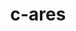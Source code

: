 ---
title: "c-ares"
layout: cache
categories: [package, develop]
meta: {"versions": ["1.27.0", "1.28.1"], "compilers": ["apple-clang@=15.0.0", "gcc@=11.4.0"], "oss": ["ubuntu22.04", "ventura"], "platforms": ["darwin", "linux"], "targets": ["aarch64", "neoverse_v1", "neoverse_v2", "x86_64_v3"], "stacks": ["e4s", "e4s-neoverse-v2", "e4s-neoverse_v1", "ml-darwin-aarch64-mps", "ml-linux-x86_64-cpu", "ml-linux-x86_64-cuda", "root"], "num_specs": 23, "num_specs_by_stack": {"root": 23, "ml-darwin-aarch64-mps": 4, "e4s-neoverse_v1": 6, "e4s-neoverse-v2": 7, "ml-linux-x86_64-cuda": 6, "ml-linux-x86_64-cpu": 6, "e4s": 6}}
spec_details: [{"hash": "femanhpp4hnmk2sahqz6afsn7s3k3t7z", "compiler": "apple-clang@=15.0.0", "versions": ["1.28.1"], "os": "ventura", "platform": "darwin", "target": "aarch64", "variants": ["build_system=cmake", "build_type=Release", "generator=make", "~ipo"], "stacks": ["root", "ml-darwin-aarch64-mps"], "size": "-", "tarball": "https://binaries.spack.io/develop/build_cache/darwin-ventura-aarch64/apple-clang-15.0.0/c-ares-1.28.1/darwin-ventura-aarch64-apple-clang-15.0.0-c-ares-1.28.1-femanhpp4hnmk2sahqz6afsn7s3k3t7z.spack"}, {"hash": "l64y4zckzxzv2zxvr4pvhvzvnzmolpn3", "compiler": "apple-clang@=15.0.0", "versions": ["1.27.0"], "os": "ventura", "platform": "darwin", "target": "aarch64", "variants": ["build_system=cmake", "build_type=Release", "generator=make", "~ipo"], "stacks": ["root", "ml-darwin-aarch64-mps"], "size": "-", "tarball": "https://binaries.spack.io/develop/build_cache/darwin-ventura-aarch64/apple-clang-15.0.0/c-ares-1.27.0/darwin-ventura-aarch64-apple-clang-15.0.0-c-ares-1.27.0-l64y4zckzxzv2zxvr4pvhvzvnzmolpn3.spack"}, {"hash": "2jfmsmmj5njyfqej7ykqfjxvrwuc6cqa", "compiler": "apple-clang@=15.0.0", "versions": ["1.27.0"], "os": "ventura", "platform": "darwin", "target": "aarch64", "variants": ["build_system=cmake", "build_type=Release", "generator=make", "~ipo"], "stacks": ["root", "ml-darwin-aarch64-mps"], "size": "-", "tarball": "https://binaries.spack.io/develop/build_cache/darwin-ventura-aarch64/apple-clang-15.0.0/c-ares-1.27.0/darwin-ventura-aarch64-apple-clang-15.0.0-c-ares-1.27.0-2jfmsmmj5njyfqej7ykqfjxvrwuc6cqa.spack"}, {"hash": "c5kobfreddqpcil7qfq3vkogrsoacnfl", "compiler": "apple-clang@=15.0.0", "versions": ["1.27.0"], "os": "ventura", "platform": "darwin", "target": "aarch64", "variants": ["build_system=cmake", "build_type=Release", "generator=make", "~ipo"], "stacks": ["root", "ml-darwin-aarch64-mps"], "size": "-", "tarball": "https://binaries.spack.io/develop/build_cache/darwin-ventura-aarch64/apple-clang-15.0.0/c-ares-1.27.0/darwin-ventura-aarch64-apple-clang-15.0.0-c-ares-1.27.0-c5kobfreddqpcil7qfq3vkogrsoacnfl.spack"}, {"hash": "v77doz6wpkwble3mjl4uwhpqj6p2ut4a", "compiler": "gcc@=11.4.0", "versions": ["1.27.0"], "os": "ubuntu22.04", "platform": "linux", "target": "neoverse_v1", "variants": ["build_system=cmake", "build_type=Release", "generator=make", "~ipo"], "stacks": ["e4s-neoverse_v1", "root"], "size": "-", "tarball": "https://binaries.spack.io/develop/build_cache/linux-ubuntu22.04-neoverse_v1/gcc-11.4.0/c-ares-1.27.0/linux-ubuntu22.04-neoverse_v1-gcc-11.4.0-c-ares-1.27.0-v77doz6wpkwble3mjl4uwhpqj6p2ut4a.spack"}, {"hash": "3ecbrypj5giwhqbo246nyaz3tkig5fo5", "compiler": "gcc@=11.4.0", "versions": ["1.27.0"], "os": "ubuntu22.04", "platform": "linux", "target": "neoverse_v1", "variants": ["build_system=cmake", "build_type=Release", "generator=make", "~ipo"], "stacks": ["e4s-neoverse_v1", "root"], "size": "-", "tarball": "https://binaries.spack.io/develop/build_cache/linux-ubuntu22.04-neoverse_v1/gcc-11.4.0/c-ares-1.27.0/linux-ubuntu22.04-neoverse_v1-gcc-11.4.0-c-ares-1.27.0-3ecbrypj5giwhqbo246nyaz3tkig5fo5.spack"}, {"hash": "qvx373ewbpqhjdrwfqq3jifs4cci4j5e", "compiler": "gcc@=11.4.0", "versions": ["1.27.0"], "os": "ubuntu22.04", "platform": "linux", "target": "neoverse_v1", "variants": ["build_system=cmake", "build_type=Release", "generator=make", "~ipo"], "stacks": ["e4s-neoverse_v1", "root"], "size": "-", "tarball": "https://binaries.spack.io/develop/build_cache/linux-ubuntu22.04-neoverse_v1/gcc-11.4.0/c-ares-1.27.0/linux-ubuntu22.04-neoverse_v1-gcc-11.4.0-c-ares-1.27.0-qvx373ewbpqhjdrwfqq3jifs4cci4j5e.spack"}, {"hash": "kwifg6gvssc3q3fn4tyvuwhm3wrojv75", "compiler": "gcc@=11.4.0", "versions": ["1.27.0"], "os": "ubuntu22.04", "platform": "linux", "target": "neoverse_v1", "variants": ["build_system=cmake", "build_type=Release", "generator=make", "~ipo"], "stacks": ["e4s-neoverse_v1", "root"], "size": "-", "tarball": "https://binaries.spack.io/develop/build_cache/linux-ubuntu22.04-neoverse_v1/gcc-11.4.0/c-ares-1.27.0/linux-ubuntu22.04-neoverse_v1-gcc-11.4.0-c-ares-1.27.0-kwifg6gvssc3q3fn4tyvuwhm3wrojv75.spack"}, {"hash": "tqh56zv4bmmnhfi22jgdhzge63b4crxm", "compiler": "gcc@=11.4.0", "versions": ["1.27.0"], "os": "ubuntu22.04", "platform": "linux", "target": "neoverse_v1", "variants": ["build_system=cmake", "build_type=Release", "generator=make", "~ipo"], "stacks": ["e4s-neoverse_v1", "root"], "size": "-", "tarball": "https://binaries.spack.io/develop/build_cache/linux-ubuntu22.04-neoverse_v1/gcc-11.4.0/c-ares-1.27.0/linux-ubuntu22.04-neoverse_v1-gcc-11.4.0-c-ares-1.27.0-tqh56zv4bmmnhfi22jgdhzge63b4crxm.spack"}, {"hash": "lg23sumcrxbjg4mdzhfmtarmyxdqpavt", "compiler": "gcc@=11.4.0", "versions": ["1.28.1"], "os": "ubuntu22.04", "platform": "linux", "target": "neoverse_v1", "variants": ["build_system=cmake", "build_type=Release", "generator=make", "~ipo"], "stacks": ["e4s-neoverse_v1", "root"], "size": "-", "tarball": "https://binaries.spack.io/develop/build_cache/linux-ubuntu22.04-neoverse_v1/gcc-11.4.0/c-ares-1.28.1/linux-ubuntu22.04-neoverse_v1-gcc-11.4.0-c-ares-1.28.1-lg23sumcrxbjg4mdzhfmtarmyxdqpavt.spack"}, {"hash": "z4a5ptalzcp7owifk66wip7ugh75afe2", "compiler": "gcc@=11.4.0", "versions": ["1.27.0"], "os": "ubuntu22.04", "platform": "linux", "target": "neoverse_v2", "variants": ["build_system=cmake", "build_type=Release", "generator=make", "~ipo"], "stacks": ["e4s-neoverse-v2", "root"], "size": "-", "tarball": "https://binaries.spack.io/develop/build_cache/linux-ubuntu22.04-neoverse_v2/gcc-11.4.0/c-ares-1.27.0/linux-ubuntu22.04-neoverse_v2-gcc-11.4.0-c-ares-1.27.0-z4a5ptalzcp7owifk66wip7ugh75afe2.spack"}, {"hash": "kdhmkoqb7qhrhftnfuckhbbtuqbkofj5", "compiler": "gcc@=11.4.0", "versions": ["1.27.0"], "os": "ubuntu22.04", "platform": "linux", "target": "neoverse_v2", "variants": ["build_system=cmake", "build_type=Release", "generator=make", "~ipo"], "stacks": ["e4s-neoverse-v2", "root"], "size": "-", "tarball": "https://binaries.spack.io/develop/build_cache/linux-ubuntu22.04-neoverse_v2/gcc-11.4.0/c-ares-1.27.0/linux-ubuntu22.04-neoverse_v2-gcc-11.4.0-c-ares-1.27.0-kdhmkoqb7qhrhftnfuckhbbtuqbkofj5.spack"}, {"hash": "2biy4uwhexzjumvt6a7jyjwasuhz2wu7", "compiler": "gcc@=11.4.0", "versions": ["1.27.0"], "os": "ubuntu22.04", "platform": "linux", "target": "neoverse_v2", "variants": ["build_system=cmake", "build_type=Release", "generator=make", "~ipo"], "stacks": ["e4s-neoverse-v2", "root"], "size": "-", "tarball": "https://binaries.spack.io/develop/build_cache/linux-ubuntu22.04-neoverse_v2/gcc-11.4.0/c-ares-1.27.0/linux-ubuntu22.04-neoverse_v2-gcc-11.4.0-c-ares-1.27.0-2biy4uwhexzjumvt6a7jyjwasuhz2wu7.spack"}, {"hash": "b6xzjqyc3yne3bq26jlphvu3n2s2urmm", "compiler": "gcc@=11.4.0", "versions": ["1.27.0"], "os": "ubuntu22.04", "platform": "linux", "target": "neoverse_v2", "variants": ["build_system=cmake", "build_type=Release", "generator=make", "~ipo"], "stacks": ["e4s-neoverse-v2", "root"], "size": "-", "tarball": "https://binaries.spack.io/develop/build_cache/linux-ubuntu22.04-neoverse_v2/gcc-11.4.0/c-ares-1.27.0/linux-ubuntu22.04-neoverse_v2-gcc-11.4.0-c-ares-1.27.0-b6xzjqyc3yne3bq26jlphvu3n2s2urmm.spack"}, {"hash": "vmmqbuzraezb44rkcxz77ew7mlxnim4u", "compiler": "gcc@=11.4.0", "versions": ["1.27.0"], "os": "ubuntu22.04", "platform": "linux", "target": "neoverse_v2", "variants": ["build_system=cmake", "build_type=Release", "generator=make", "~ipo"], "stacks": ["e4s-neoverse-v2", "root"], "size": "-", "tarball": "https://binaries.spack.io/develop/build_cache/linux-ubuntu22.04-neoverse_v2/gcc-11.4.0/c-ares-1.27.0/linux-ubuntu22.04-neoverse_v2-gcc-11.4.0-c-ares-1.27.0-vmmqbuzraezb44rkcxz77ew7mlxnim4u.spack"}, {"hash": "34xlqwomtwfut2slgehxscmmriz5vjye", "compiler": "gcc@=11.4.0", "versions": ["1.27.0"], "os": "ubuntu22.04", "platform": "linux", "target": "neoverse_v2", "variants": ["build_system=cmake", "build_type=Release", "generator=make", "~ipo"], "stacks": ["e4s-neoverse-v2", "root"], "size": "-", "tarball": "https://binaries.spack.io/develop/build_cache/linux-ubuntu22.04-neoverse_v2/gcc-11.4.0/c-ares-1.27.0/linux-ubuntu22.04-neoverse_v2-gcc-11.4.0-c-ares-1.27.0-34xlqwomtwfut2slgehxscmmriz5vjye.spack"}, {"hash": "faaigdj4747xur5u5efzg75rrgg77hrk", "compiler": "gcc@=11.4.0", "versions": ["1.28.1"], "os": "ubuntu22.04", "platform": "linux", "target": "neoverse_v2", "variants": ["build_system=cmake", "build_type=Release", "generator=make", "~ipo"], "stacks": ["e4s-neoverse-v2", "root"], "size": "-", "tarball": "https://binaries.spack.io/develop/build_cache/linux-ubuntu22.04-neoverse_v2/gcc-11.4.0/c-ares-1.28.1/linux-ubuntu22.04-neoverse_v2-gcc-11.4.0-c-ares-1.28.1-faaigdj4747xur5u5efzg75rrgg77hrk.spack"}, {"hash": "45h7ezhr5vl3wndqexoztgexjet5pvbe", "compiler": "gcc@=11.4.0", "versions": ["1.27.0"], "os": "ubuntu22.04", "platform": "linux", "target": "x86_64_v3", "variants": ["build_system=cmake", "build_type=Release", "generator=make", "~ipo"], "stacks": ["ml-linux-x86_64-cuda", "root", "ml-linux-x86_64-cpu", "e4s"], "size": "-", "tarball": "https://binaries.spack.io/develop/build_cache/linux-ubuntu22.04-x86_64_v3/gcc-11.4.0/c-ares-1.27.0/linux-ubuntu22.04-x86_64_v3-gcc-11.4.0-c-ares-1.27.0-45h7ezhr5vl3wndqexoztgexjet5pvbe.spack"}, {"hash": "7v74jjp6zb4sspazcptju7bc2s7loi4s", "compiler": "gcc@=11.4.0", "versions": ["1.27.0"], "os": "ubuntu22.04", "platform": "linux", "target": "x86_64_v3", "variants": ["build_system=cmake", "build_type=Release", "generator=make", "~ipo"], "stacks": ["ml-linux-x86_64-cuda", "root", "ml-linux-x86_64-cpu", "e4s"], "size": "-", "tarball": "https://binaries.spack.io/develop/build_cache/linux-ubuntu22.04-x86_64_v3/gcc-11.4.0/c-ares-1.27.0/linux-ubuntu22.04-x86_64_v3-gcc-11.4.0-c-ares-1.27.0-7v74jjp6zb4sspazcptju7bc2s7loi4s.spack"}, {"hash": "l45xrnb3ivcsezqlvvybattmga4jfxhb", "compiler": "gcc@=11.4.0", "versions": ["1.28.1"], "os": "ubuntu22.04", "platform": "linux", "target": "x86_64_v3", "variants": ["build_system=cmake", "build_type=Release", "generator=make", "~ipo"], "stacks": ["ml-linux-x86_64-cuda", "root", "ml-linux-x86_64-cpu", "e4s"], "size": "-", "tarball": "https://binaries.spack.io/develop/build_cache/linux-ubuntu22.04-x86_64_v3/gcc-11.4.0/c-ares-1.28.1/linux-ubuntu22.04-x86_64_v3-gcc-11.4.0-c-ares-1.28.1-l45xrnb3ivcsezqlvvybattmga4jfxhb.spack"}, {"hash": "ufjvhukzkre4xcit2exvfehcfen6ihh4", "compiler": "gcc@=11.4.0", "versions": ["1.27.0"], "os": "ubuntu22.04", "platform": "linux", "target": "x86_64_v3", "variants": ["build_system=cmake", "build_type=Release", "generator=make", "~ipo"], "stacks": ["ml-linux-x86_64-cuda", "root", "ml-linux-x86_64-cpu", "e4s"], "size": "-", "tarball": "https://binaries.spack.io/develop/build_cache/linux-ubuntu22.04-x86_64_v3/gcc-11.4.0/c-ares-1.27.0/linux-ubuntu22.04-x86_64_v3-gcc-11.4.0-c-ares-1.27.0-ufjvhukzkre4xcit2exvfehcfen6ihh4.spack"}, {"hash": "tjnvqsvq5kjezswkfwuqrdr2lvgkmz5v", "compiler": "gcc@=11.4.0", "versions": ["1.27.0"], "os": "ubuntu22.04", "platform": "linux", "target": "x86_64_v3", "variants": ["build_system=cmake", "build_type=Release", "generator=make", "~ipo"], "stacks": ["ml-linux-x86_64-cuda", "root", "ml-linux-x86_64-cpu", "e4s"], "size": "-", "tarball": "https://binaries.spack.io/develop/build_cache/linux-ubuntu22.04-x86_64_v3/gcc-11.4.0/c-ares-1.27.0/linux-ubuntu22.04-x86_64_v3-gcc-11.4.0-c-ares-1.27.0-tjnvqsvq5kjezswkfwuqrdr2lvgkmz5v.spack"}, {"hash": "zvpe5x6d4u2xu2wqpxazzvapkg64udde", "compiler": "gcc@=11.4.0", "versions": ["1.27.0"], "os": "ubuntu22.04", "platform": "linux", "target": "x86_64_v3", "variants": ["build_system=cmake", "build_type=Release", "generator=make", "~ipo"], "stacks": ["ml-linux-x86_64-cuda", "root", "ml-linux-x86_64-cpu", "e4s"], "size": "-", "tarball": "https://binaries.spack.io/develop/build_cache/linux-ubuntu22.04-x86_64_v3/gcc-11.4.0/c-ares-1.27.0/linux-ubuntu22.04-x86_64_v3-gcc-11.4.0-c-ares-1.27.0-zvpe5x6d4u2xu2wqpxazzvapkg64udde.spack"}]
---